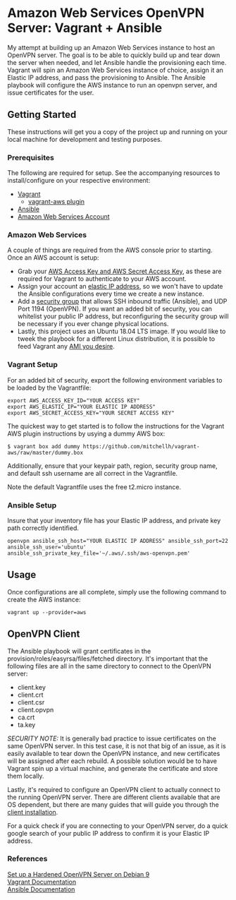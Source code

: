 # Amazon Web Services OpenVPN Server: Vagrant + Ansible

My attempt at building up an Amazon Web Services instance to host an OpenVPN
server. The goal is to be able to quickly build up and tear down the server
when needed, and let Ansible handle the provisioning each time. Vagrant will
spin an Amazon Web Services instance of choice, assign it an Elastic IP
address, and pass the provisioning to Ansible. The Ansible playbook will
configure the AWS instance to run an openvpn server, and issue certificates for
the user. 

<!-- GETTING STARTED -->
## Getting Started
These instructions will get you a copy of the project up and running on your
local machine for development and testing purposes. 

<!-- PREREQS -->
### Prerequisites
The following are required for setup. See the accompanying resources to install/configure on your respective environment: 
- [Vagrant][1]
    - [vagrant-aws plugin][2]
- [Ansible][3]
- [Amazon Web Services Account][4]

[1]: https://www.vagrantup.com/docs/installation/
[2]: https://github.com/mitchellh/vagrant-aws
[3]: https://docs.ansible.com/ansible/latest/installation_guide/intro_installation.html
[4]: https://aws.amazon.com/premiumsupport/knowledge-center/create-and-activate-aws-account/

### Amazon Web Services
A couple of things are required from the AWS console prior to starting. Once an AWS account is setup:
- Grab your [AWS Access Key and AWS Secret Access Key][5], as these are required for Vagrant to authenticate to your AWS account.
- Assign your account an [elastic IP address][7], so we won't have to update the Ansible configurations every time we create a new instance.
- Add a [security group][8] that allows SSH inbound traffic (Ansible), and UDP Port 1194 (OpenVPN). If you want an added bit of security, you can whitelist your
public IP address, but reconfiguring the security group will be necessary if
you ever change physical locations. 
- Lastly, this project uses an Ubuntu 18.04 LTS image. If you would like to tweek the playbook for a different Linux distribution, it is possible to feed Vagrant any [AMI you desire][9]. 

[5]: https://aws.amazon.com/blogs/security/wheres-my-secret-access-key/
[6]: https://docs.aws.amazon.com/AWSEC2/latest/UserGuide/ec2-key-pairs.html
[7]: https://docs.aws.amazon.com/AWSEC2/latest/UserGuide/elastic-ip-addresses-eip.html
[8]: https://docs.aws.amazon.com/vpc/latest/userguide/VPC_SecurityGroups.html
[9]: https://aws.amazon.com/amazon-linux-ami/

### Vagrant Setup
For an added bit of security, export the following environment variables to be
loaded by the Vagrantfile:
```
export AWS_ACCESS_KEY_ID="YOUR ACCESS KEY"
export AWS_ELASTIC_IP="YOUR ELASTIC IP ADDRESS"
export AWS_SECRET_ACCESS_KEY="YOUR SECRET ACCESS KEY"
```

The quickest way to get started is to follow the instructions for the Vagrant
AWS plugin instructions by usying a dummy AWS box:
```
$ vagrant box add dummy https://github.com/mitchellh/vagrant-aws/raw/master/dummy.box
```

Additionally, ensure that your keypair path, region, security group name, and
default ssh username are all correct in the Vagrantfile.

Note the default Vagrantfile uses the free t2.micro instance. 

### Ansible Setup
Insure that your inventory file has your Elastic IP address, and private key
path correctly identified.
```
openvpn ansible_ssh_host="YOUR ELASTIC IP ADDRESS" ansible_ssh_port=22 ansible_ssh_user='ubuntu' ansible_ssh_private_key_file='~/.aws/.ssh/aws-openvpn.pem'
``` 

<!-- Usage Examples -->
## Usage
Once configurations are all complete, simply use the following command to
create the AWS instance:
```
vagrant up --provider=aws
```

## OpenVPN Client
The Ansible playbook will grant certificates in the
provision/roles/easyrsa/files/fetched directory. It's important that the
following files are all in the same directory to connect to the OpenVPN server:
- client.key
- client.crt
- client.csr
- client.opvpn
- ca.crt
- ta.key

*SECURITY NOTE:* It is generally bad practice to issue certificates on the same
OpenVPN server. In this test case, it is not that big of an issue, as it is
easily available to tear down the OpenVPN instance, and new certificates will
be assigned after each rebuild. A possible solution would be to have Vagrant
spin up a virtual machine, and generate the certificate and store them locally.

Lastly, it's required to configure an OpenVPN client to actually connect to the
running OpenVPN server. There are different clients available that are OS
dependent, but there are many guides that will guide you through the [client
installation][10].

[10]: https://www.linode.com/docs/networking/vpn/configuring-openvpn-client-devices/

For a quick check if you are connecting to your OpenVPN server, do a quick
google search of your public IP address to confirm it is your Elastic IP
address.

### References
[Set up a Hardened OpenVPN Server on Debian 9](https://www.linode.com/docs/networking/vpn/set-up-a-hardened-openvpn-server/)\
[Vagrant Documentation](https://www.vagrantup.com/docs/)\
[Ansible Documentation](https://docs.ansible.com/)
